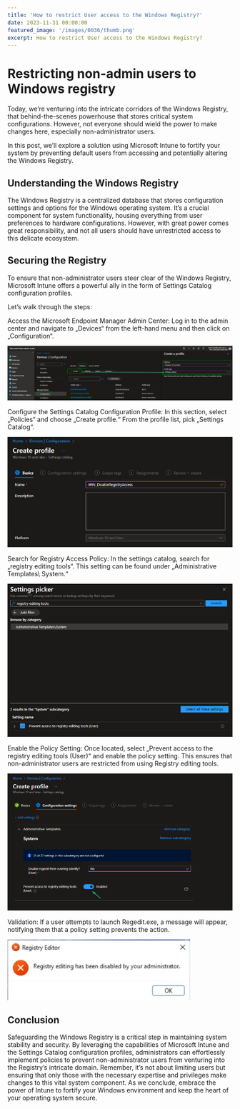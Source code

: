 ```yaml
---
title: 'How to restrict User access to the Windows Registry?'
date: 2023-11-31 00:00:00
featured_image: '/images/0036/thumb.png'
excerpt: How to restrict User access to the Windows Registry?
---
```


# Restricting non-admin users to Windows registry

Today, we’re venturing into the intricate corridors of the Windows Registry, that behind-the-scenes powerhouse that stores critical system configurations. However, not everyone should wield the power to make changes here, especially non-administrator users.

In this post, we’ll explore a solution using Microsoft Intune to fortify your system by preventing default users from accessing and potentially altering the Windows Registry.

## Understanding the Windows Registry
The Windows Registry is a centralized database that stores configuration settings and options for the Windows operating system. It’s a crucial component for system functionality, housing everything from user preferences to hardware configurations. However, with great power comes great responsibility, and not all users should have unrestricted access to this delicate ecosystem.

## Securing the Registry
To ensure that non-administrator users steer clear of the Windows Registry, Microsoft Intune offers a powerful ally in the form of Settings Catalog configuration profiles.

Let’s walk through the steps:

Access the Microsoft Endpoint Manager Admin Center: Log in to the admin center and navigate to „Devices“ from the left-hand menu and then click on „Configuration“.

![](/images/0036/1.png)

Configure the Settings Catalog Configuration Profile: In this section, select „Policies“ and choose „Create profile.“ From the profile list, pick „Settings Catalog“.

![](/images/0036/2.png)

Search for Registry Access Policy: In the settings catalog, search for „registry editing tools“. This setting can be found under „Administrative Templates\ System.“

![](/images/0036/3.png)

Enable the Policy Setting: Once located, select „Prevent access to the registry editing tools (User)“ and enable the policy setting. This ensures that non-administrator users are restricted from using Registry editing tools.

![](/images/0036/4.png)

Validation: If a user attempts to launch Regedit.exe, a message will appear, notifying them that a policy setting prevents the action.

![](/images/0036/5.png)

## Conclusion
Safeguarding the Windows Registry is a critical step in maintaining system stability and security. By leveraging the capabilities of Microsoft Intune and the Settings Catalog configuration profiles, administrators can effortlessly implement policies to prevent non-administrator users from venturing into the Registry’s intricate domain. Remember, it’s not about limiting users but ensuring that only those with the necessary expertise and privileges make changes to this vital system component. As we conclude, embrace the power of Intune to fortify your Windows environment and keep the heart of your operating system secure.